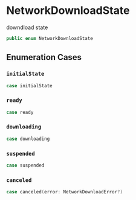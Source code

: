 # NetworkDownloadState

downdload state

``` swift
public enum NetworkDownloadState 
```

## Enumeration Cases

### `initialState`

``` swift
case initialState
```

### `ready`

``` swift
case ready
```

### `downloading`

``` swift
case downloading
```

### `suspended`

``` swift
case suspended
```

### `canceled`

``` swift
case canceled(error: NetworkDownloadError?)
```
